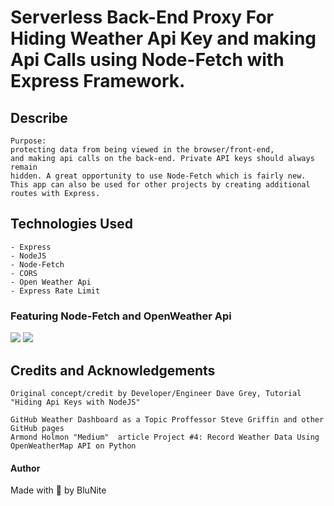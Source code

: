 # Serverless Back-End Proxy For Hiding Weather Api Key and making Api Calls using Node-Fetch with Express Framework.

## Describe

```
Purpose:
protecting data from being viewed in the browser/front-end,
and making api calls on the back-end. Private API keys should always remain
hidden. A great opportunity to use Node-Fetch which is fairly new.
This app can also be used for other projects by creating additional routes with Express.

```

## Technologies Used

```
- Express
- NodeJS
- Node-Fetch
- CORS
- Open Weather Api
- Express Rate Limit

```

### Featuring Node-Fetch and OpenWeather Api

<img src="https://cdn.glitch.global/73fe0214-8890-49e7-9064-bbe5c194bcf6/openweather-logo-3CE20F48B5-seeklogo.com.png?v=1713759810512"  />

<img src="https://cdn.glitch.global/73fe0214-8890-49e7-9064-bbe5c194bcf6/Banner%20(1).svg?v=1713760445054" />

## Credits and Acknowledgements

```
Original concept/credit by Developer/Engineer Dave Grey, Tutorial "Hiding Api Keys with NodeJS"

GitHub Weather Dashboard as a Topic Proffessor Steve Griffin and other GitHub pages
Armond Holmon "Medium"  article Project #4: Record Weather Data Using OpenWeatherMap API on Python

```

#### Author

Made with 💙 by BluNite
